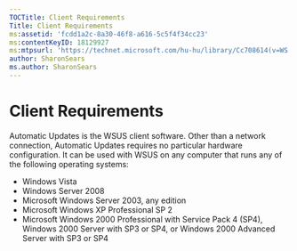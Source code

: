 ```yaml
---
TOCTitle: Client Requirements
Title: Client Requirements
ms:assetid: 'fcdd1a2c-8a30-46f8-a616-5c5f4f34cc23'
ms:contentKeyID: 18129927
ms:mtpsurl: 'https://technet.microsoft.com/hu-hu/library/Cc708614(v=WS.10)'
author: SharonSears
ms.author: SharonSears
---
```


Client Requirements
===================

Automatic Updates is the WSUS client software. Other than a network connection, Automatic Updates requires no particular hardware configuration. It can be used with WSUS on any computer that runs any of the following operating systems:

-   Windows Vista
-   Windows Server 2008
-   Microsoft Windows Server 2003, any edition
-   Microsoft Windows XP Professional SP 2
-   Microsoft Windows 2000 Professional with Service Pack 4 (SP4), Windows 2000 Server with SP3 or SP4, or Windows 2000 Advanced Server with SP3 or SP4
